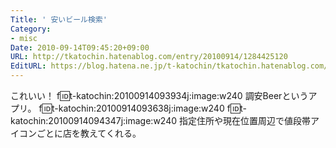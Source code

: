 ```yaml
---
Title: ' 安いビール検索'
Category:
- misc
Date: 2010-09-14T09:45:20+09:00
URL: http://tkatochin.hatenablog.com/entry/20100914/1284425120
EditURL: https://blog.hatena.ne.jp/t-katochin/tkatochin.hatenablog.com/atom/entry/6653586347154753426
---
```


これいい！
f:id:t-katochin:20100914093934j:image:w240
調安Beerというアプリ。
f:id:t-katochin:20100914093638j:image:w240
f:id:t-katochin:20100914094347j:image:w240
指定住所や現在位置周辺で値段帯アイコンごとに店を教えてくれる。
